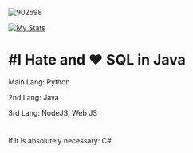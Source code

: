 


![902598](https://cdn.ghost143.de/profile.gif)

[![My Stats](https://github-readme-stats.vercel.app/api?username=DieserGhost)](https://github.com/anuraghazra/github-readme-stats)

#


#  #I Hate and ❤️ SQL in Java

Main Lang: Python


2nd Lang: Java


3rd Lang: NodeJS, Web JS

#

if it is absolutely necessary: C#
                                             
